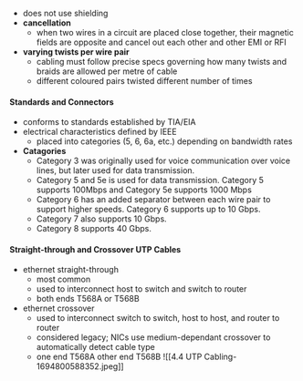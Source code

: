 - does not use shielding
- **cancellation**
	- when two wires in a circuit are placed close together, their magnetic fields are opposite and cancel out each other and other EMI or RFI
- **varying twists per wire pair**
	- cabling must follow precise specs governing how many twists and braids are allowed per metre of cable
	- different coloured pairs twisted different number of times

#### Standards and Connectors
- conforms to standards established by TIA/EIA
- electrical characteristics defined by IEEE
	- placed into categories (5, 6, 6a, etc.) depending on bandwidth rates
- **Catagories**
	- Category 3 was originally used for voice communication over voice lines, but later used for data transmission.
	- Category 5 and 5e is used for data transmission. Category 5 supports 100Mbps and Category 5e supports 1000 Mbps
	- Category 6 has an added separator between each wire pair to support higher speeds. Category 6 supports up to 10 Gbps.
	- Category 7 also supports 10 Gbps.
	- Category 8 supports 40 Gbps.

#### Straight-through and Crossover UTP Cables
- ethernet straight-through
	- most common
	- used to interconnect host to switch and switch to router
	- both ends T568A or T568B
- ethernet crossover
	- used to interconnect switch to switch, host to host, and router to router
	- considered legacy; NICs use medium-dependant crossover to automatically detect cable type
	- one end T568A other end T568B
![[4.4 UTP Cabling-1694800588352.jpeg]]